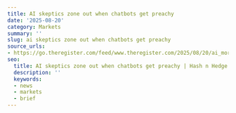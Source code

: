 ```yaml
---
title: AI skeptics zone out when chatbots get preachy
date: '2025-08-20'
category: Markets
summary: ''
slug: ai skeptics zone out when chatbots get preachy
source_urls:
- https://go.theregister.com/feed/www.theregister.com/2025/08/20/ai_moral_persuasion/
seo:
  title: AI skeptics zone out when chatbots get preachy | Hash n Hedge
  description: ''
  keywords:
  - news
  - markets
  - brief
---
```



